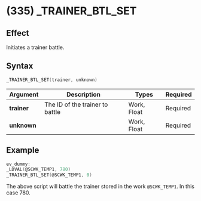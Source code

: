 # (335) _TRAINER_BTL_SET

## Effect

Initiates a trainer battle.

## Syntax

```c
_TRAINER_BTL_SET(trainer, unknown)
```

| Argument | Description | Types | Required |
| - | - | - | - |
| **trainer** | The ID of the trainer to battle | Work, Float | Required |
| **unknown** |  | Work, Float | Required |

## Example

```c
ev_dummy:
_LDVAL(@SCWK_TEMP1, 780)
_TRAINER_BTL_SET(@SCWK_TEMP1, 0)
```

The above script will battle the trainer stored in the work `@SCWK_TEMP1`. In this case 780.

